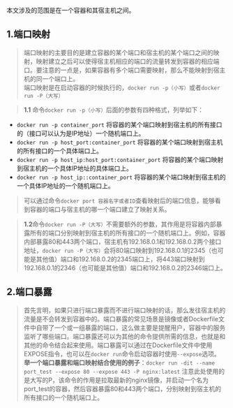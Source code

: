 ﻿本文涉及的范围是在一个容器和其宿主机之间。
## 1.端口映射

> 端口映射的主要目的是建立容器的某个端口和宿主机的某个端口之间的映射，映射建立之后可以使得宿主机相应的端口的流量转发到容器的相应端口。要注意的一点是，如果容器有多个端口需要映射，那么不能映射到宿主机的同一个端口上。<br>
> 端口映射是在启动容器的时候执行的，`docker run -p（小写）`或者`docker run -P（大写）`

> **1.1** 命令`docker run -p（小写）`后面的参数有四种格式，列举如下：

 - `docker run -p container_port` 将容器的某个端口映射到宿主机的所有接口的（接口可以认为是IP地址）一个随机端口上。
 - `docker run -p host_port:container_port` 将容器的某个端口映射到宿主机的所有接口的一个具体端口上。
 - `docker run -p host_ip:host_port:container_port` 将容器的某个端口映射到宿主机的一个具体IP地址的具体端口上。
 - `docker run -p host_ip::container_port` 将容器的某个端口映射到宿主机的一个具体IP地址的一个随机端口上。

 

> 可以通过命令`docker port 容器名字或者ID`查看映射后的端口信息，能够看到容器的端口与宿主机的哪一个端口建立了映射关系。

> **1.2**命令`docker run -P（大写）`不需要额外的参数，其作用是将容器内部暴露所有的端口分别映射到宿主机的所有接口的一个随机端口上。例如，容器内部暴露80和443两个端口，宿主机有192.168.0.1和192.168.0.2两个接口地址，`docker run -P（大写）`会将80端口映射到192.168.0.1的2345（也可能是其他值）端口和192.168.0.2的2345端口上，将443端口映射到192.168.0.1的2346（也可能是其他值）端口和192.168.0.2的2346端口上。
## 2.端口暴露
> 首先言明，如果只进行端口暴露而不进行端口映射的话，那么发往宿主机的流量是不会转发到容器中的。端口暴露的常见场景是镜像或者Dockerfile文件中自带了一个或一组暴露的端口，这么做主要是提醒用户，容器中的服务监听了哪些端口。端口暴露还可以为其他的命令提供所需的信息，也就是和其他的命令结合起来使用。端口暴露可以通过在Dockerfile文件中使用EXPOSE指令，也可以在`docker run`命令启动容器时使用`--expose`选项。
> **举一个端口暴露和端口映射结合使用的例子**：`docker run -dit --name port_test --expose 80 --expose 443 -P nginx:latest` 注意此处使用的是大写的P，该命令的作用是拉取最新的nginx镜像，并启动一个名为port_test的容器，然后容器暴露80和443两个端口，分别映射到宿主机的所有接口的一个随机端口上。

